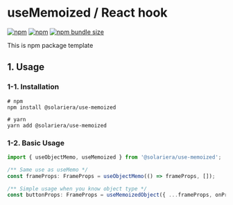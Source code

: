 # useMemoized / React hook

[![npm](https://img.shields.io/npm/v/@solariera/use-memoized)](https://www.npmjs.com/package/@solariera/use-memoized)
[![npm](https://img.shields.io/npm/dw/@solariera/use-memoized)](https://www.npmjs.com/package/@solariera/use-memoized)
[![npm bundle size](https://img.shields.io/bundlephobia/min/@solariera/use-memoized)](https://bundlephobia.com/result?p=@solariera/use-memoized)

This is npm package template

## 1. Usage

### 1-1. Installation

```console
# npm
npm install @solariera/use-memoized
```

```console
# yarn
yarn add @solariera/use-memoized
```

### 1-2. Basic Usage

```typescript
import { useObjectMemo, useMemoized } from '@solariera/use-memoized';

/** Same use as useMemo */
const frameProps: FrameProps = useObjectMemo(() => frameProps, []);

/** Simple usage when you know object type */
const buttonProps: FrameProps = useMemoizedObject({ ...frameProps, onPress });
```
